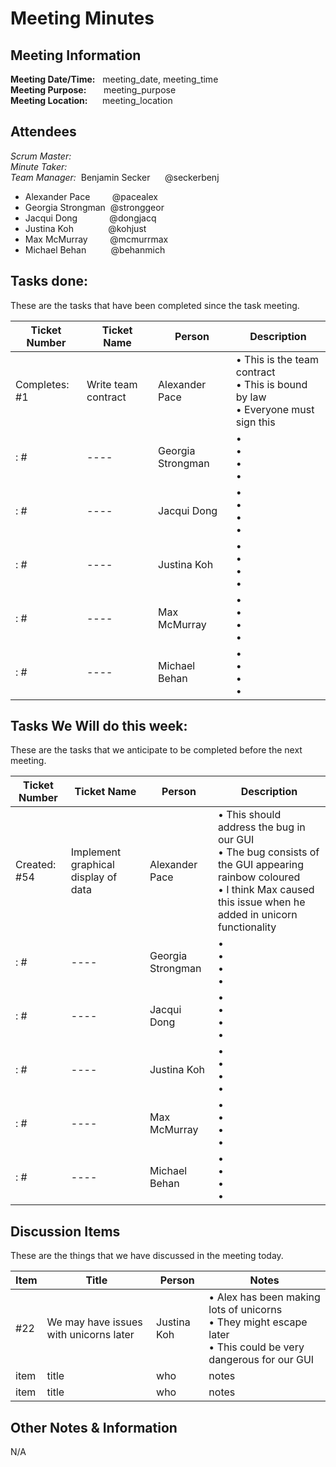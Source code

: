 # Meeting Minutes
## Meeting Information
**Meeting Date/Time:** &nbsp; meeting_date, meeting_time  
**Meeting Purpose:** &nbsp; &nbsp; &nbsp; meeting_purpose  
**Meeting Location:** &nbsp; &nbsp; &nbsp;meeting_location  

## Attendees
<!-- Please put the scrum master and the minute taker at the top of the list in bold -->
<!-- Delete whoever did not attend the meeting and make sure to add the scrum master and minute taker to the correct headings, and remove them from the list-->
_Scrum Master:_  
_Minute Taker:_  
_Team Manager:_ &nbsp;Benjamin Secker&nbsp; &nbsp;&nbsp; &nbsp;@seckerbenj
- Alexander Pace &nbsp; &nbsp; &nbsp; &nbsp; @pacealex
- Georgia Strongman &nbsp;@stronggeor
- Jacqui Dong &nbsp; &nbsp; &nbsp; &nbsp; &nbsp; &nbsp; @dongjacq
- Justina Koh &nbsp; &nbsp; &nbsp; &nbsp; &nbsp; &nbsp; &nbsp;@kohjust
- Max McMurray &nbsp; &nbsp; &nbsp; &nbsp; @mcmurrmax 
- Michael Behan &nbsp; &nbsp; &nbsp; &nbsp; &nbsp;@behanmich 


## Tasks done:
<!-- The first line is an example of how it should be filled out. Please delete. -->
These are the tasks that have been completed since the task meeting.

Ticket Number| Ticket Name | Person | Description
---- | ---- | ---- | ---- 
Completes: #1| Write team contract | Alexander Pace | • This is the team contract <br>• This is bound by law <br>• Everyone must sign this <br>
: #| ---- | Georgia Strongman | • <br>• <br>• <br>• <br>
: #| ---- | Jacqui Dong | • <br>• <br>• <br>• <br>
: #| ---- | Justina Koh | • <br>• <br>• <br>• <br>
: #| ---- | Max McMurray  | • <br>• <br>• <br>• <br>
: #| ---- | Michael Behan | • <br>• <br>• <br>• <br> 


## Tasks We Will do this week:
<!-- The first line is an example of how it should be filled out. Please delete. -->
These are the tasks that we anticipate to be completed before the next meeting. 

Ticket Number| Ticket Name | Person | Description
---- | ---- | ---- | ---- 
Created: #54| Implement graphical display of data | Alexander Pace | • This should address the bug in our GUI <br>• The bug consists of the GUI appearing rainbow coloured <br>• I think Max caused this issue when he added in unicorn functionality <br> | 20/10/2024
: #| ---- | Georgia Strongman | • <br>• <br>• <br>• <br>
: #| ---- | Jacqui Dong | • <br>• <br>• <br>• <br>
: #| ---- | Justina Koh | • <br>• <br>• <br>• <br>
: #| ---- | Max McMurray  | • <br>• <br>• <br>• <br>
: #| ---- | Michael Behan | • <br>• <br>• <br>• <br> 


## Discussion Items
<!-- The first line is an example of how it should be filled out. Please delete. -->
These are the things that we have discussed in the meeting today.

Item | Title | Person | Notes |
---- | ---- | ---- | ---- |
#22 | We may have issues with unicorns later | Justina Koh | • Alex has been making lots of unicorns<br>• They might escape later<br>• This could be very dangerous for our GUI<br>|
item | title | who | notes |
item | title | who | notes |


## Other Notes & Information

N/A